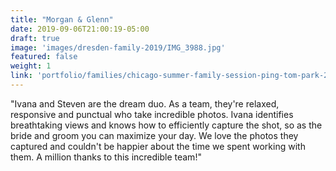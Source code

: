```yaml
---
title: "Morgan & Glenn"
date: 2019-09-06T21:00:19-05:00
draft: true
image: 'images/dresden-family-2019/IMG_3988.jpg'
featured: false
weight: 1
link: 'portfolio/families/chicago-summer-family-session-ping-tom-park-2019/'
---
```


"Ivana and Steven are the dream duo. As a team, they're relaxed, responsive and punctual who take incredible photos. Ivana identifies breathtaking views and knows how to efficiently capture the shot, so as the bride and groom you can maximize your day. We love the photos they captured and couldn't be happier about the time we spent working with them. A million thanks to this incredible team!"